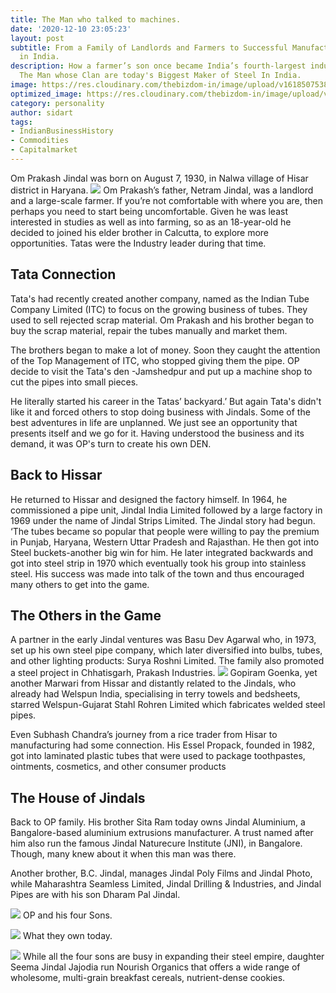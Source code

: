 ```yaml
---
title: The Man who talked to machines.
date: '2020-12-10 23:05:23'
layout: post
subtitle: From a Family of Landlords and Farmers to Successful Manufacturers Of Iron
  in India.
description: How a farmer’s son once became India’s fourth-largest industrialist.
  The Man whose Clan are today's Biggest Maker of Steel In India.
image: https://res.cloudinary.com/thebizdom-in/image/upload/v1618507538/JindalSteel_mgreol.png
optimized_image: https://res.cloudinary.com/thebizdom-in/image/upload/v1618507538/JindalSteel_mgreol.png
category: personality
author: sidart
tags:
- IndianBusinessHistory
- Commodities
- Capitalmarket
---
```


Om Prakash Jindal was born on August 7, 1930, in Nalwa village of Hisar district in Haryana. 
![](https://www.jindal.com/img/group-history-banner-1.jpg)
Om Prakash’s father, Netram Jindal, was a landlord and a large-scale farmer.  If you’re not comfortable with where you are, then perhaps you need to start being uncomfortable. Given he was least interested in studies as well as into farming, so as an 18-year-old he decided to joined his elder brother in Calcutta, to explore more opportunities. Tatas were the Industry leader during that time.
## Tata Connection
Tata's had recently created another company, named as the Indian Tube Company Limited (ITC) to focus on the growing business of tubes. They used to sell rejected scrap material. Om Prakash and his brother began to buy the scrap material, repair the tubes manually and market them.

The brothers began to make a lot of money. Soon they caught the attention of the Top Management of ITC, who stopped giving them the pipe. OP decide to visit the Tata's den -Jamshedpur and put up a machine shop to cut the pipes into small pieces.

He literally started his career in the Tatas’ backyard.’ But again Tata's didn't like it and forced others to stop doing business with Jindals. Some of the best adventures in life are unplanned. We just see an opportunity that presents itself and we go for it. Having understood the business and its demand, it was OP's turn to create his own DEN.

## Back to Hissar
He returned to Hissar and designed the factory himself. In 1964, he commissioned a pipe unit, Jindal India Limited followed by a large factory in 1969 under the name of Jindal Strips Limited. The Jindal story had begun. ‘The tubes became so popular that people were willing to pay the premium in Punjab, Haryana, Western Uttar Pradesh and Rajasthan. He then got into Steel buckets-another big win for him. 
He later integrated backwards and got into steel strip in 1970 which eventually took his group into stainless steel. His success was made into talk of the town and thus encouraged many others to get into the game.

## The Others in the Game
A partner in the early Jindal ventures was Basu Dev Agarwal who, in 1973, set up his own steel pipe company, which later diversified into bulbs, tubes, and other lighting products: Surya Roshni Limited. The family also promoted a steel project in Chhatisgarh, Prakash Industries.
![](https://pbs.twimg.com/media/EprXwifU0AEf9nW?format=png&name=small)
Gopiram Goenka, yet another Marwari from Hissar and distantly related to the Jindals, who already had  Welspun India, specialising in terry towels and bedsheets, starred Welspun-Gujarat Stahl Rohren Limited which fabricates welded steel pipes.

Even Subhash Chandra’s journey from a rice trader from Hisar to manufacturing had some connection. His Essel Propack, founded in 1982, got into laminated plastic tubes that were used to package toothpastes, ointments, cosmetics, and other consumer products

## The House of Jindals
Back to OP family. His brother Sita Ram today owns Jindal Aluminium, a Bangalore-based aluminium extrusions manufacturer. 
[](https://pbs.twimg.com/media/EprXUhYU0AAHaO_?format=png&name=small)
A trust named after him also run the famous Jindal Naturecure Institute (JNI), in Bangalore. Though, many knew about it when this man was there.

Another brother, B.C. Jindal, manages Jindal Poly Films and Jindal Photo, while Maharashtra Seamless Limited, Jindal Drilling & Industries, and Jindal Pipes are with his son Dharam Pal Jindal.

![](https://res.cloudinary.com/thebizdom-in/image/upload/v1618513329/jindals_z4klf2.png)
OP and his four Sons.

![](https://pbs.twimg.com/media/EprWFa5VEAAI-Bo?format=jpg&name=small)
What they own today.

![](https://pbs.twimg.com/media/EprWrYRUcAABwXW?format=png&name=small)
While all the four sons are busy in expanding their steel empire, daughter Seema Jindal Jajodia run Nourish Organics that offers a wide range of wholesome, multi-grain breakfast cereals, nutrient-dense cookies.
